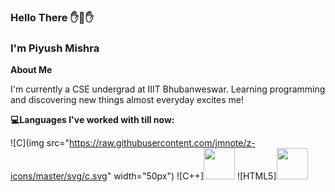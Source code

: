 ### Hello There ✋👋✋
### I'm Piyush Mishra

**About Me**

I'm currently a CSE undergrad at IIIT Bhubanweswar. Learning programming and discovering new things almost everyday excites me!
 
**💻Languages I've worked with till now:**

![C](img src="https://raw.githubusercontent.com/jmnote/z-icons/master/svg/c.svg" width="50px")
![C++]<img src="https://raw.githubusercontent.com/jmnote/z-icons/master/svg/cpp.svg" width="50px">
![HTML5]<img src="https://raw.githubusercontent.com/rhoit/mode-icons/dump/icons/html.png" width="50px">

 

